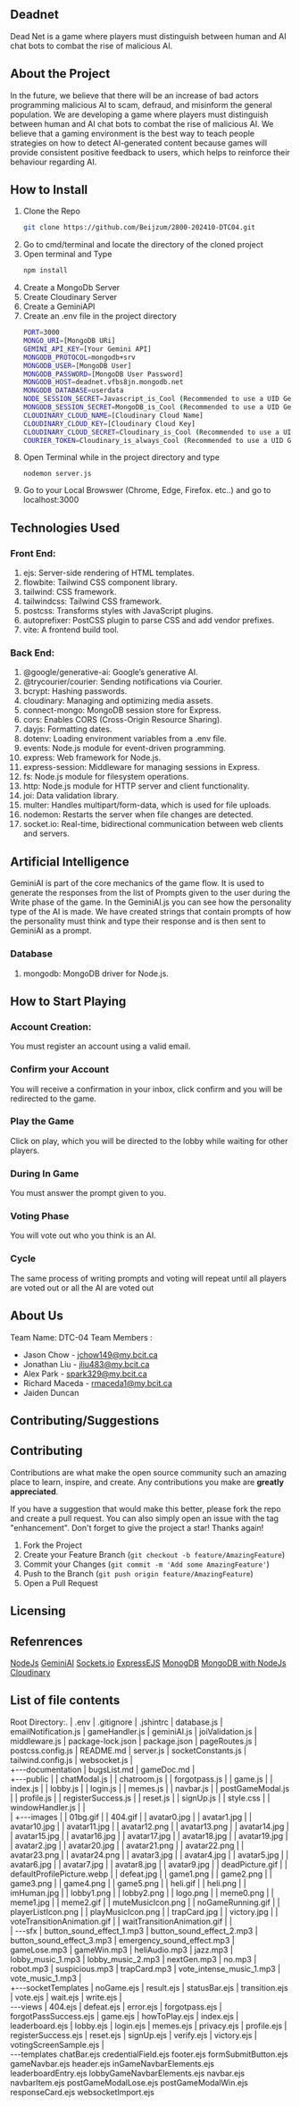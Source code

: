 ## Deadnet
Dead Net is a game where players must distinguish between human and AI chat bots to combat the rise of malicious AI. 

## About the Project
In the future, we believe that there will be an increase of bad actors programming malicious AI to scam, defraud, and misinform the general population. We are developing a game where players must distinguish between human and AI chat bots to combat the rise of malicious AI. We believe that a gaming environment is the best way to teach people strategies on how to detect AI-generated content because games will provide consistent positive feedback to users, which helps to reinforce their behaviour regarding AI.

## How to Install 
1. Clone the Repo
    ```sh
    git clone https://github.com/Beijzum/2800-202410-DTC04.git
    ```
2. Go to cmd/terminal and locate the directory of the cloned project
3. Open terminal and Type
    ```sh
    npm install
    ```
4. Create a MongoDb Server
5. Create Cloudinary Server
6. Create a GeminiAPI
7. Create an .env file in the project directory
    ```sh
    PORT=3000
    MONGO_URI=[MongoDB URi]
    GEMINI_API_KEY=[Your Gemini API]
    MONGODB_PROTOCOL=mongodb+srv
    MONGODB_USER=[MongoDB User]
    MONGODB_PASSWORD=[MongoDB User Password]
    MONGODB_HOST=deadnet.vfbs8jn.mongodb.net
    MONGODB_DATABASE=userdata
    NODE_SESSION_SECRET=Javascript_is_Cool (Recommended to use a UID Generator)
    MONGODB_SESSION_SECRET=MongoDB_is_Cool (Recommended to use a UID Generator)
    CLOUDINARY_CLOUD_NAME=[Cloudinary Cloud Name]
    CLOUDINARY_CLOUD_KEY=[Cloudinary Cloud Key]
    CLOUDINARY_CLOUD_SECRET=Cloudinary_is_Cool (Recommended to use a UID Generator)
    COURIER_TOKEN=Cloudinary_is_always_Cool (Recommended to use a UID Generator)
    ```
8. Open Terminal while in the project directory and type
    ```
    nodemon server.js
    ```
9. Go to your Local Browswer (Chrome, Edge, Firefox. etc..) and go to 
localhost:3000

## Technologies Used

### Front End:
1. ejs: Server-side rendering of HTML templates.
2. flowbite: Tailwind CSS component library.
3. tailwind: CSS framework.
4. tailwindcss: Tailwind CSS framework.
5. postcss: Transforms styles with JavaScript plugins.
6. autoprefixer: PostCSS plugin to parse CSS and add vendor prefixes. 
7. vite: A frontend build tool.

### Back End:
1. @google/generative-ai: Google’s generative AI.
2. @trycourier/courier: Sending notifications via Courier.
3. bcrypt: Hashing passwords.
4. cloudinary: Managing and optimizing media assets.
5. connect-mongo: MongoDB session store for Express.
6. cors: Enables CORS (Cross-Origin Resource Sharing).
7. dayjs: Formatting dates.
8. dotenv: Loading environment variables from a .env file.
9. events: Node.js module for event-driven programming.
10. express: Web framework for Node.js.
11. express-session: Middleware for managing sessions in Express.
12. fs: Node.js module for filesystem operations.
13. http: Node.js module for HTTP server and client functionality.
14. joi: Data validation library.
15. multer: Handles multipart/form-data, which is used for file uploads.
16. nodemon: Restarts the server when file changes are detected.
17. socket.io: Real-time, bidirectional communication between web clients and servers.

## Artificial Intelligence
GeminiAI is part of the core mechanics of the game flow. It is used to generate the responses from the list of Prompts given to the user during the Write phase of the game. In the GeminiAI.js you can see how the personality type of the AI
is made. We have created strings that contain prompts of how the personality must think and type their response and is then sent to GeminiAI as a prompt. 


### Database
1. mongodb: MongoDB driver for Node.js.

## How to Start Playing 

### Account Creation: 
You must register an account using a valid email.

### Confirm your Account
You will receive a confirmation in your inbox, click confirm and you will be redirected to the game.
### Play the Game 
Click on play, which you will be directed to the lobby while waiting for other players.

### During In Game 
You must answer the prompt given to you.

### Voting Phase
You will vote out who you think is an AI. 

### Cycle
The same process of writing prompts and voting will repeat until all players are voted out or all the AI are voted out 


## About Us
Team Name: DTC-04
Team Members : 
- Jason Chow - jchow149@my.bcit.ca
- Jonathan Liu - jliu483@my.bcit.ca
- Alex Park - spark329@my.bcit.ca
- Richard Maceda - rmaceda1@my.bcit.ca
- Jaiden Duncan

## Contributing/Suggestions

## Contributing
Contributions are what make the open source community such an amazing place to learn, inspire, and create. Any contributions you make are **greatly appreciated**.

If you have a suggestion that would make this better, please fork the repo and create a pull request. You can also simply open an issue with the tag "enhancement".
Don't forget to give the project a star! Thanks again!

1. Fork the Project
2. Create your Feature Branch (`git checkout -b feature/AmazingFeature`)
3. Commit your Changes (`git commit -m 'Add some AmazingFeature'`)
4. Push to the Branch (`git push origin feature/AmazingFeature`)
5. Open a Pull Request

## Licensing

## Refenrences
[NodeJs](https://nodejs.org/docs/latest/api/)
[GeminiAI](https://ai.google.dev/gemini-api/docs)
[Sockets.io](https://socket.io/docs/v4/)
[ExpressEJS](https://expressjs.com/en/api.html)
[MonogDB](https://www.mongodb.com/docs/)
[MongoDB with NodeJs](https://learn.mongodb.com/learning-paths/using-mongodb-with-nodejs?_ga=2.245863168.561494376.1717162913-1483954595.1714368702)
[Cloudinary](https://cloudinary.com/documentation/image_upload_api_reference)


## List of file contents
Root Directory:.
|   .env
|   .gitignore
|   .jshintrc
|   database.js
|   emailNotification.js
|   gameHandler.js
|   geminiAI.js
|   joiValidation.js
|   middleware.js
|   package-lock.json
|   package.json
|   pageRoutes.js
|   postcss.config.js
|   README.md
|   server.js
|   socketConstants.js
|   tailwind.config.js
|   websocket.js
|   
+---documentation
|       bugsList.md
|       gameDoc.md
|       
+---public
|   |   chatModal.js
|   |   chatroom.js
|   |   forgotpass.js
|   |   game.js
|   |   index.js
|   |   lobby.js
|   |   login.js
|   |   memes.js
|   |   navbar.js
|   |   postGameModal.js
|   |   profile.js
|   |   registerSuccess.js
|   |   reset.js
|   |   signUp.js
|   |   style.css
|   |   windowHandler.js
|   |   
|   +---images
|   |       01bg.gif
|   |       404.gif
|   |       avatar0.jpg
|   |       avatar1.jpg
|   |       avatar10.jpg
|   |       avatar11.jpg
|   |       avatar12.png
|   |       avatar13.png
|   |       avatar14.jpg
|   |       avatar15.jpg
|   |       avatar16.jpg
|   |       avatar17.jpg
|   |       avatar18.jpg
|   |       avatar19.jpg
|   |       avatar2.jpg
|   |       avatar20.jpg
|   |       avatar21.png
|   |       avatar22.png
|   |       avatar23.png
|   |       avatar24.png
|   |       avatar3.jpg
|   |       avatar4.jpg
|   |       avatar5.jpg
|   |       avatar6.jpg
|   |       avatar7.jpg
|   |       avatar8.jpg
|   |       avatar9.jpg
|   |       deadPicture.gif
|   |       defaultProfilePicture.webp
|   |       defeat.jpg
|   |       game1.png
|   |       game2.png
|   |       game3.png
|   |       game4.png
|   |       game5.png
|   |       heli.gif
|   |       heli.png
|   |       imHuman.jpg
|   |       lobby1.png
|   |       lobby2.png
|   |       logo.png
|   |       meme0.png
|   |       meme1.jpg
|   |       meme2.gif
|   |       muteMusicIcon.png
|   |       noGameRunning.gif
|   |       playerListIcon.png
|   |       playMusicIcon.png
|   |       trapCard.jpg
|   |       victory.jpg
|   |       voteTransitionAnimation.gif
|   |       waitTransitionAnimation.gif
|   |       
|   \---sfx
|           button_sound_effect_1.mp3
|           button_sound_effect_2.mp3
|           button_sound_effect_3.mp3
|           emergency_sound_effect.mp3
|           gameLose.mp3
|           gameWin.mp3
|           heliAudio.mp3
|           jazz.mp3
|           lobby_music_1.mp3
|           lobby_music_2.mp3
|           nextGen.mp3
|           no.mp3
|           robot.mp3
|           suspicious.mp3
|           trapCard.mp3
|           vote_intense_music_1.mp3
|           vote_music_1.mp3
|           
+---socketTemplates
|       noGame.ejs
|       result.ejs
|       statusBar.ejs
|       transition.ejs
|       vote.ejs
|       wait.ejs
|       write.ejs
|       
\---views
    |   404.ejs
    |   defeat.ejs
    |   error.ejs
    |   forgotpass.ejs
    |   forgotPassSuccess.ejs
    |   game.ejs
    |   howToPlay.ejs
    |   index.ejs
    |   leaderboard.ejs
    |   lobby.ejs
    |   login.ejs
    |   memes.ejs
    |   privacy.ejs
    |   profile.ejs
    |   registerSuccess.ejs
    |   reset.ejs
    |   signUp.ejs
    |   verify.ejs
    |   victory.ejs
    |   votingScreenSample.ejs
    |   
    \---templates
            chatBar.ejs
            credentialField.ejs
            footer.ejs
            formSubmitButton.ejs
            gameNavbar.ejs
            header.ejs
            inGameNavbarElements.ejs
            leaderboardEntry.ejs
            lobbyGameNavbarElements.ejs
            navbar.ejs
            navbarItem.ejs
            postGameModalLose.ejs
            postGameModalWin.ejs
            responseCard.ejs
            websocketImport.ejs
